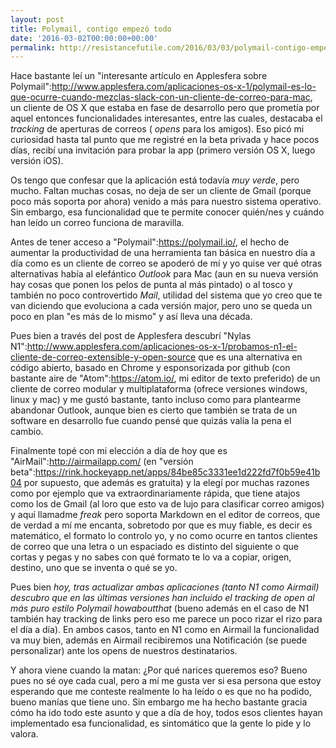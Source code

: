 ```yaml
---
layout: post
title: Polymail, contigo empezó todo
date: '2016-03-02T00:00:00+00:00'
permalink: http://resistancefutile.com/2016/03/03/polymail-contigo-empezo-todo/
---
```

Hace bastante leí un "interesante artículo en Applesfera sobre Polymail":http://www.applesfera.com/aplicaciones-os-x-1/polymail-es-lo-que-ocurre-cuando-mezclas-slack-con-un-cliente-de-correo-para-mac, un cliente de OS X que estaba en fase de desarrollo pero que prometía por aquel entonces funcionalidades interesantes, entre las cuales, destacaba el _tracking_ de aperturas de correos ( _opens_ para los amigos). Eso picó mi curiosidad hasta tal punto que me registré en la beta privada y hace pocos días, recibí una invitación para probar la app (primero versión OS X, luego versión iOS). 

Os tengo que confesar que la aplicación está todavía *muy verde*, pero mucho. Faltan muchas cosas, no deja de ser un cliente de Gmail (porque poco más soporta por ahora) venido a más para nuestro sistema operativo. Sin embargo, esa funcionalidad que te permite conocer quién/nes y cuándo han leído un correo funciona de maravilla. 

Antes de tener acceso a "Polymail":https://polymail.io/, el hecho de aumentar la productividad de una herramienta tan básica en nuestro día a día como es un cliente de correo se apoderó de mí y yo quise ver qué otras alternativas había al elefántico *Outlook* para Mac (aun en su nueva versión hay cosas que ponen los pelos de punta al más pintado) o al tosco y también no poco controvertido *Mail*, utilidad del sistema que yo creo que te van diciendo que evoluciona a cada versión major, pero uno se queda un poco en plan "es más de lo mismo" y así lleva una década. 

Pues bien a través del post de Applesfera descubrí "Nylas N1":http://www.applesfera.com/aplicaciones-os-x-1/probamos-n1-el-cliente-de-correo-extensible-y-open-source que es una alternativa en código abierto, basado en Chrome y esponsorizada por github (con bastante aire de "Atom":https://atom.io/, mi editor de texto preferido) de un cliente de correo modular y multiplataforma (ofrece versiones windows, linux y mac) y me gustó bastante, tanto incluso como para plantearme abandonar Outlook, aunque bien es cierto que también se trata de un software en desarrollo fue cuando pensé que quizás valía la pena el cambio. 

Finalmente topé con mi elección a día de hoy que es "AirMail":http://airmailapp.com/ (en "versión beta":https://rink.hockeyapp.net/apps/84be85c3331ee1d222fd7f0b59e41b04 por supuesto, que además es gratuita) y la elegí por muchas razones como por ejemplo que va extraordinariamente rápida, que tiene atajos como los de Gmail (al loro que esto va de lujo para clasificar correo amigos) y aquí llamadme _freak_ pero soporta Markdown en el editor de correos, que de verdad a mí me encanta, sobretodo por que es muy fiable, es decir es matemático, el formato lo controlo yo, y no como ocurre en tantos clientes de correo que una letra o un espaciado es distinto del siguiente o que cortas y pegas y no sabes con qué formato te lo va a copiar, origen, destino, uno que se inventa o qué se yo. 

Pues bien *hoy, tras actualizar ambas aplicaciones (tanto N1 como Airmail) descubro que en las últimas versiones han incluido el tracking de open al más puro estilo Polymail* _howaboutthat_ (bueno además en el caso de N1 también hay tracking de links pero eso me parece un poco rizar el rizo para el día a día). En ambos casos, tanto en N1 como en Airmail la funcionalidad va muy bien, además en Airmail recibiremos una Notificación (se puede personalizar) ante los opens de nuestros destinatarios.

Y ahora viene cuando la matan: ¿Por qué narices queremos eso? Bueno pues no sé oye cada cual, pero a mí me gusta ver si esa persona que estoy esperando que me conteste realmente lo ha leído o es que no ha podido, bueno manías que tiene uno. Sin embargo me ha hecho bastante gracia cómo ha ido todo este asunto y que a día de hoy, todos esos clientes hayan implementado esa funcionalidad, es sintomático que la gente lo pide y lo valora.
